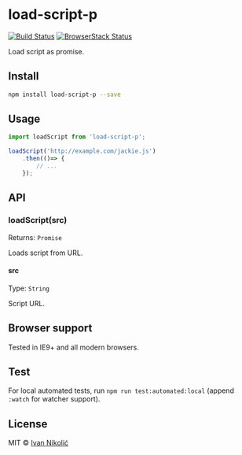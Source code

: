 # load-script-p

[![Build Status][ci-img]][ci] [![BrowserStack Status][browserstack-img]][browserstack]

Load script as promise.

## Install

```sh
npm install load-script-p --save
```

## Usage

```js
import loadScript from 'load-script-p';

loadScript('http://example.com/jackie.js')
	.then(()=> {
		// ...
	});
```

## API

### loadScript(src)

Returns: `Promise`

Loads script from URL.

#### src

Type: `String`

Script URL.

## Browser support

Tested in IE9+ and all modern browsers.

## Test

For local automated tests, run `npm run test:automated:local` (append `:watch` for watcher support).

## License

MIT © [Ivan Nikolić](http://ivannikolic.com)

[ci]: https://travis-ci.com/niksy/load-script-p
[ci-img]: https://travis-ci.com/niksy/load-script-p.svg?branch=master
[browserstack]: https://www.browserstack.com/
[browserstack-img]: https://www.browserstack.com/automate/badge.svg?badge_key=L1MyUkUwQ1hZYmxXRk91OHlYQU4zVFp4bGg3ZDhrT0pwSk1ZNWs5TkV5QT0tLVMwdmNLWktIVkxJKy85N0Z6RHI5dUE9PQ==--a978df4f98d96289177f14f0341fa98be8ee16a4
